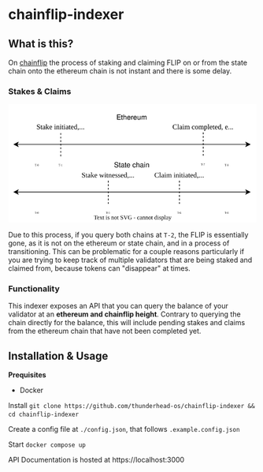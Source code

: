 # chainflip-indexer

## What is this?

On [chainflip](https://chainflip.io) the process of staking and claiming FLIP on or from the state chain onto the ethereum chain is not instant and there is some delay. 

### Stakes & Claims

![stake and claim timeline image](./timelines.svg)

Due to this process, if you query both chains at `T-2`, the FLIP is essentially gone, as it is not on the ethereum or state chain, and in a process of transitioning. This can be problematic for a couple reasons particularly if you are trying to keep track of multiple validators that are being staked and claimed from, because tokens can "disappear" at times.

### Functionality

This indexer exposes an API that you can query the balance of your validator at an **ethereum and chainflip height**. Contrary to querying the chain directly for the balance, this will include pending stakes and claims from the ethereum chain that have not been completed yet.

## Installation & Usage

**Prequisites**
- Docker

Install
`git clone https://github.com/thunderhead-os/chainflip-indexer && cd chainflip-indexer`

Create a config file at `./config.json`, that follows `.example.config.json`

Start
`docker compose up`

API Documentation is hosted at https://localhost:3000

